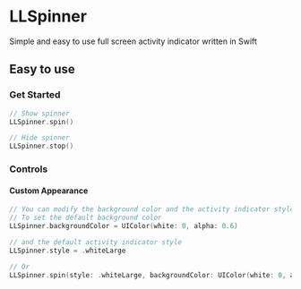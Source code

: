 LLSpinner
===========

Simple and easy to use full screen activity indicator written in Swift

Easy to use
----

### Get Started

```swift
// Show spinner
LLSpinner.spin()

// Hide spinner
LLSpinner.stop()
```

### Controls

#### Custom Appearance

```swift
// You can modify the background color and the activity indicator style
// To set the default background color
LLSpinner.backgroundColor = UIColor(white: 0, alpha: 0.6)

// and the default activity indicator style
LLSpinner.style = .whiteLarge

// Or
LLSpinner.spin(style: .whiteLarge, backgroundColor: UIColor(white: 0, alpha: 0.6))
```
